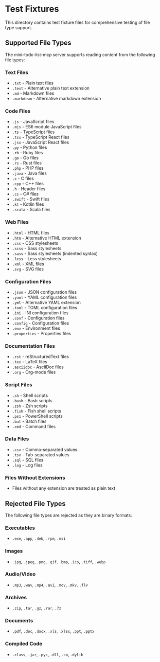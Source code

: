 # Test Fixtures

This directory contains test fixture files for comprehensive testing of file type support.

## Supported File Types

The mini-todo-list-mcp server supports reading content from the following file types:

### Text Files
- `.txt` - Plain text files
- `.text` - Alternative plain text extension
- `.md` - Markdown files
- `.markdown` - Alternative markdown extension

### Code Files
- `.js` - JavaScript files
- `.mjs` - ES6 module JavaScript files
- `.ts` - TypeScript files
- `.tsx` - TypeScript React files
- `.jsx` - JavaScript React files
- `.py` - Python files
- `.rb` - Ruby files
- `.go` - Go files
- `.rs` - Rust files
- `.php` - PHP files
- `.java` - Java files
- `.c` - C files
- `.cpp` - C++ files
- `.h` - Header files
- `.cs` - C# files
- `.swift` - Swift files
- `.kt` - Kotlin files
- `.scala` - Scala files

### Web Files
- `.html` - HTML files
- `.htm` - Alternative HTML extension
- `.css` - CSS stylesheets
- `.scss` - Sass stylesheets
- `.sass` - Sass stylesheets (indented syntax)
- `.less` - Less stylesheets
- `.xml` - XML files
- `.svg` - SVG files

### Configuration Files
- `.json` - JSON configuration files
- `.yaml` - YAML configuration files
- `.yml` - Alternative YAML extension
- `.toml` - TOML configuration files
- `.ini` - INI configuration files
- `.conf` - Configuration files
- `.config` - Configuration files
- `.env` - Environment files
- `.properties` - Properties files

### Documentation Files
- `.rst` - reStructuredText files
- `.tex` - LaTeX files
- `.asciidoc` - AsciiDoc files
- `.org` - Org-mode files

### Script Files
- `.sh` - Shell scripts
- `.bash` - Bash scripts
- `.zsh` - Zsh scripts
- `.fish` - Fish shell scripts
- `.ps1` - PowerShell scripts
- `.bat` - Batch files
- `.cmd` - Command files

### Data Files
- `.csv` - Comma-separated values
- `.tsv` - Tab-separated values
- `.sql` - SQL files
- `.log` - Log files

### Files Without Extensions
- Files without any extension are treated as plain text

## Rejected File Types

The following file types are rejected as they are binary formats:

### Executables
- `.exe`, `.app`, `.deb`, `.rpm`, `.msi`

### Images
- `.jpg`, `.jpeg`, `.png`, `.gif`, `.bmp`, `.ico`, `.tiff`, `.webp`

### Audio/Video
- `.mp3`, `.wav`, `.mp4`, `.avi`, `.mov`, `.mkv`, `.flv`

### Archives
- `.zip`, `.tar`, `.gz`, `.rar`, `.7z`

### Documents
- `.pdf`, `.doc`, `.docx`, `.xls`, `.xlsx`, `.ppt`, `.pptx`

### Compiled Code
- `.class`, `.jar`, `.pyc`, `.dll`, `.so`, `.dylib`